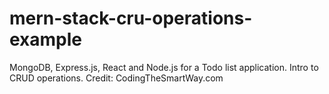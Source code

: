 # mern-stack-cru-operations-example
MongoDB, Express.js, React and Node.js for a Todo list application. Intro to CRUD operations. Credit: CodingTheSmartWay.com
